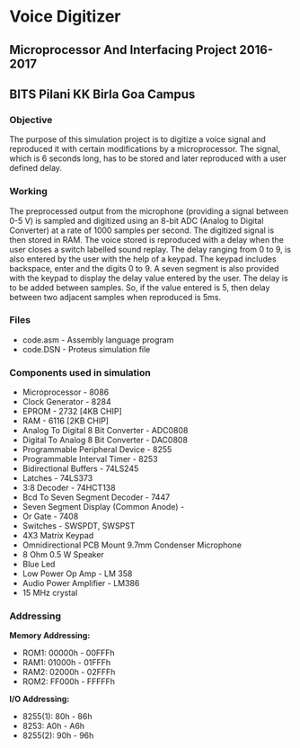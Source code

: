 # Voice Digitizer
## Microprocessor And Interfacing Project 2016-2017
## BITS Pilani KK Birla Goa Campus

### Objective
The purpose of this simulation project is to digitize a voice signal and reproduced it with certain modifications by a microprocessor. The signal, which is 6 seconds long, has to be stored and later reproduced with a user defined delay.

### Working
The pre­processed output from the microphone (providing a signal between 0-5 V) is sampled and digitized using an 8­-bit ADC (Analog to Digital Converter) at a rate of 1000 samples per second. The digitized signal is then stored in RAM. The voice stored is reproduced with a delay when the user closes a switch labelled sound
replay. The delay ranging from 0 to 9, is also entered by the user with the help of a key­pad. The keypad includes backspace, enter and the digits 0­ to 9. A seven segment is also provided with the keypad to display the delay value entered by the user. The delay is to be added between samples. So, if the value entered is 5, then delay between two adjacent samples when reproduced is 5ms.

### Files
* code.asm - Assembly language program
* code.DSN - Proteus simulation file

### Components used in simulation
* Microprocessor - 8086
* Clock Generator­ ​- 8284
* EPROM​ ­- 2732 [4KB CHIP]
* RAM -­ 6116 [2KB CHIP]
* Analog To Digital 8 Bit Converter -­ ADC0808
* Digital To Analog 8 Bit Converter -­ DAC0808
* Programmable Peripheral Device ​-­ 8255
* Programmable Interval Timer­ - 8253
* Bi­directional Buffers­​ - 74LS245
* Latches­​ - 74LS373
* 3:8 Decoder ­​- 74HCT138
* Bcd To Seven Segment Decoder­ ​- 7447
* Seven Segment Display (Common Anode)­ - 
* Or Gate­​ - 7408
* Switches­ ​- SWSPDT, SWSPST
* 4X3 Matrix Keypad
* Omnidirectional PCB Mount 9.7mm Condenser Microphone
* ​8 Ohm 0.5 W Speaker
* Blue Led
* Low Power Op Amp­ ​- LM 358
* Audio Power Amplifier - LM386
* 15 MHz crystal

### Addressing

**Memory Addressing:**
* ROM1: 00000h - 00FFFh
* RAM1: 01000h - 01FFFh
* RAM2: 02000h - 02FFFh
* ROM2: FF000h - FFFFFh

**I/O Addressing:**
* 8255(1): 80h - 86h
* 8253: A0h - A6h
* 8255(2): 90h - 96h